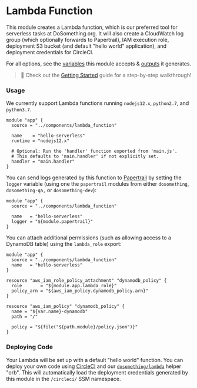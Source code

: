 # Lambda Function

This module creates a Lambda function, which is our preferred tool for serverless tasks at DoSomething.org. It will also create a CloudWatch log group (which optionally forwards to Papertrail), IAM execution role, deployment S3 bucket (and default "hello world" application), and deployment credentials for CircleCI.

For all options, see the [variables](https://github.com/DoSomething/infrastructure/blob/main/components/lambda_function/variables.tf) this module accepts & [outputs](https://github.com/DoSomething/infrastructure/blob/main/components/lambda_function/outputs.tf) it generates.

> :wave: Check out the [Getting Started](https://github.com/DoSomething/infrastructure/blob/main/docs/serverless-guide.md) guide for a step-by-step walkthrough!

### Usage

We currently support Lambda functions running `nodejs12.x`, `python2.7`, and `python3.7`.

```hcl
module "app" {
  source = "../components/lambda_function"

  name    = "hello-serverless"
  runtime = "nodejs12.x"

  # Optional: Run the 'handler' function exported from 'main.js'.
  # This defaults to 'main.handler' if not explicitly set.
  handler = "main.handler"
}
```

You can send logs generated by this function to [Papertrail](https://github.com/DoSomething/communal-docs/blob/main/Monitoring/papertrail.md) by setting the `logger` variable (using one the `papertrail` modules from either `dosomething`, `dosomething-qa,` or `dosomething-dev`):

```hcl
module "app" {
  source = "../components/lambda_function"

  name   = "hello-serverless"
  logger = "${module.papertrail}"
}
```

You can attach additional permissions (such as allowing access to a DynamoDB table) using the `lambda_role` export:

```hcl
module "app" {
  source = "../components/lambda_function"
  name   = "hello-serverless"
}

resource "aws_iam_role_policy_attachment" "dynamodb_policy" {
  role       = "${module.app.lambda_role}"
  policy_arn = "${aws_iam_policy.dynamodb_policy.arn}"
}

resource "aws_iam_policy" "dynamodb_policy" {
  name = "${var.name}-dynamodb"
  path = "/"

  policy = "${file("${path.module}/policy.json")}"
}
```

### Deploying Code

Your Lambda will be set up with a default "hello world" function. You can deploy your own code using [CircleCI](https://circleci.com) and our [`dosomething/lambda`](https://github.com/DoSomething/lambda-orb) helper "orb". This will automatically load the deployment credentials generated by this module in the `/circleci/` SSM namespace.
